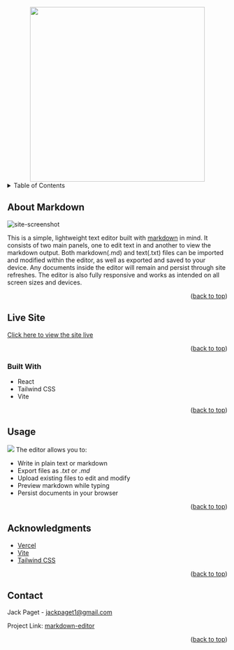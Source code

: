 <div id="top"></div>

<!-- PROJECT LOGO -->
<br />
<div align="center">
  <img src="https://i.imgur.com/M7dwDNH.png" width="400px" />
</div>

<!-- TABLE OF CONTENTS -->
<details>
  <summary>Table of Contents</summary>
  <ol>
    <li><a href="#about-novelty">About Markdown</a></li>
	<li><a href="#live-site">Live site</a></li>
	<li><a href="#built-with">Built With</a></li>
    <li><a href="#usage">Usage</a></li>
    <li><a href="#acknowledgments">Acknowledgments</a></li>
    <li><a href="#contact">Contact</a></li>
  </ol>
</details>

<!-- ABOUT THE PROJECT -->

## About Markdown

![site-screenshot](https://i.imgur.com/CNYB213.png)

This is a simple, lightweight text editor built with [markdown](https://www.markdownguide.org/basic-syntax/) in mind. It consists of two main panels, one to edit text in and another to view the markdown output. Both markdown(.md) and text(.txt) files can be imported and modified within the editor, as well as exported and saved to your device. Any documents inside the editor will remain and persist through site refreshes. The editor is also fully responsive and works as intended on all screen sizes and devices.

<p align="right">(<a href="#top">back to top</a>)</p>

<!-- LIVE SITE -->

## Live Site

[Click here to view the site live](https://markdownedit.vercel.app/)

<p align="right">(<a href="#top">back to top</a>)</p>

### Built With

- React
- Tailwind CSS
- Vite

<p align="right">(<a href="#top">back to top</a>)</p>

<!-- USAGE EXAMPLES -->

## Usage

![](https://i.imgur.com/zHHBT25.gif)
The editor allows you to:

- Write in plain text or markdown
- Export files as _.txt_ or _.md_
- Upload existing files to edit and modify
- Preview markdown while typing
- Persist documents in your browser

<p align="right">(<a href="#top">back to top</a>)</p>

<!-- ACKNOWLEDGMENTS -->

## Acknowledgments

- [Vercel](https://vercel.com)
- [Vite](https://vitejs.dev/)
- [Tailwind CSS](https://tailwindcss.com/)

<p align="right">(<a href="#top">back to top</a>)</p>

<!-- CONTACT -->

## Contact

Jack Paget - <a href="mailto:jackpaget1@gmail.com">jackpaget1@gmail.com</a>

Project Link: [markdown-editor](https://github.com/Jack-LP/markdown-editor)

<p align="right">(<a href="#top">back to top</a>)</p>
